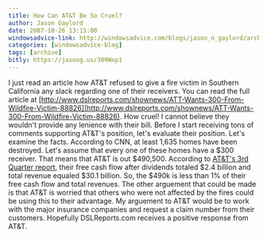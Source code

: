 ```yaml
---
title: How Can AT&T Be So Cruel?
author: Jason Gaylord
date: 2007-10-26 13:15:00
windowsadvice-link: http://windowsadvice.com/blogs/jason_n_gaylord/archive/2007/10/26/How-Can-AT_2600_T-Be-So-Cruel_3F00_.aspx
categories: [windowsadvice-blog]
tags: [archive]
bitly: https://jasong.us/309Wxp1
---
```


I just read an article how AT&T refused to give a fire victim in Southern California any slack regarding one of their receivers. You can read the full article at [http://www.dslreports.com/shownews/ATT-Wants-300-From-Wildfire-Victim-88826](http://www.dslreports.com/shownews/ATT-Wants-300-From-Wildfire-Victim-88826). How cruel! I cannot believe they wouldn't provide any lenience with their bill. Before I start receiving tons of comments supporting AT&T's position, let's evaluate their position. Let's examine the facts. According to CNN, at least 1,635 homes have been destroyed. Let's assume that every one of these homes have a $300 receiver. That means that AT&T is out $490,500. According to [AT&T's 3rd Quarter report](http://www.att.com/gen/press-room?pid=4800&cdvn=news&newsarticleid=24568), their free cash flow after dividends totaled $2.4 billion and total revenue equaled $30.1 billion. So, the $490k is less than 1% of their free cash flow and total revenues. The other arguement that could be made is that AT&T is worried that others who were not affected by the fires could be using this to their advantage. My arguement to AT&T would be to work with the major insurance companies and request a claim number from their customers. Hopefully DSLReports.com receives a positive response from AT&T.
